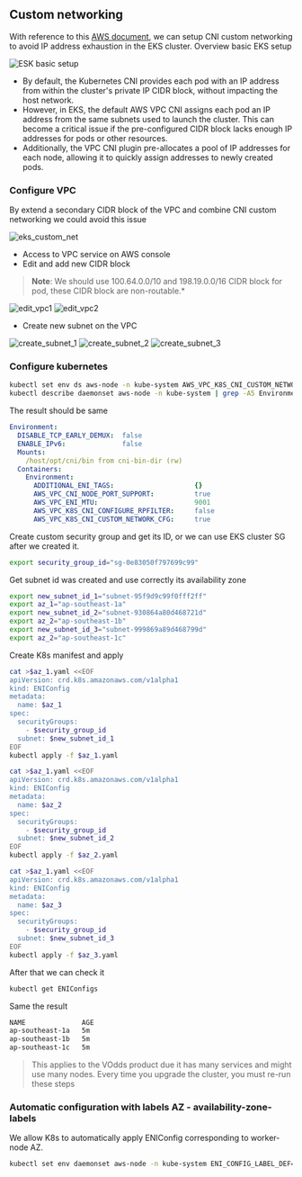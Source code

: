 ## Custom networking

With reference to this [AWS document](https://docs.aws.amazon.com/eks/latest/userguide/cni-custom-network.html), we can setup CNI custom networking to avoid IP address exhaustion in the EKS cluster. Overview basic EKS setup

![ESK basic setup](/resources/images/Kubernetes/eks/eks_basic.png)

* By default, the Kubernetes CNI provides each pod with an IP address from within the cluster's private IP CIDR block, without impacting the host network.
* However, in EKS, the default AWS VPC CNI assigns each pod an IP address from the same subnets used to launch the cluster. This can become a critical issue if the pre-configured CIDR block lacks enough IP addresses for pods or other resources.
* Additionally, the VPC CNI plugin pre-allocates a pool of IP addresses for each node, allowing it to quickly assign addresses to newly created pods.

### Configure VPC

By extend a secondary CIDR block of the VPC and combine CNI custom networking we could avoid this issue

![eks_custom_net](/resources/images/Kubernetes/eks/eks_custom_net.png)

- Access to VPC service on AWS console
- Edit and add new CIDR block

> **Note**: We should use 100.64.0.0/10 and 198.19.0.0/16 CIDR block for pod, these CIDR block are non-routable.*

![edit_vpc1](/resources/images/Kubernetes/eks/edit_vpc1.png)
![edit_vpc2](/resources/images/Kubernetes/eks/edit_vpc2.png)

- Create new subnet on the VPC

![create_subnet_1](/resources/images/Kubernetes/eks/create_subnet_1.png)
![create_subnet_2](/resources/images/Kubernetes/eks/create_subnet_2.png)
![create_subnet_3](/resources/images/Kubernetes/eks/create_subnet_3.png)

### Configure kubernetes

```bash
kubectl set env ds aws-node -n kube-system AWS_VPC_K8S_CNI_CUSTOM_NETWORK_CFG=true
kubectl describe daemonset aws-node -n kube-system | grep -A5 Environment
```

The result should be same 

```yaml
Environment:
  DISABLE_TCP_EARLY_DEMUX:  false
  ENABLE_IPv6:              false
  Mounts:
    /host/opt/cni/bin from cni-bin-dir (rw)
  Containers:
    Environment:
      ADDITIONAL_ENI_TAGS:                    {}
      AWS_VPC_CNI_NODE_PORT_SUPPORT:          true
      AWS_VPC_ENI_MTU:                        9001
      AWS_VPC_K8S_CNI_CONFIGURE_RPFILTER:     false
      AWS_VPC_K8S_CNI_CUSTOM_NETWORK_CFG:     true
```

Create custom security group and get its ID, or we can use EKS cluster SG after we created it.

```bash
export security_group_id="sg-0e83050f797699c99"
```

Get subnet id was created and use correctly its availability zone

```bash
export new_subnet_id_1="subnet-95f9d9c99f0fff2ff"
export az_1="ap-southeast-1a"
export new_subnet_id_2="subnet-930864a80d468721d"
export az_2="ap-southeast-1b"
export new_subnet_id_3="subnet-999869a89d468799d"
export az_2="ap-southeast-1c"
```

Create K8s manifest and apply

```bash
cat >$az_1.yaml <<EOF
apiVersion: crd.k8s.amazonaws.com/v1alpha1
kind: ENIConfig
metadata:
  name: $az_1
spec:
  securityGroups:
    - $security_group_id
  subnet: $new_subnet_id_1
EOF
kubectl apply -f $az_1.yaml
```

```bash
cat >$az_1.yaml <<EOF
apiVersion: crd.k8s.amazonaws.com/v1alpha1
kind: ENIConfig
metadata:
  name: $az_2
spec:
  securityGroups:
    - $security_group_id
  subnet: $new_subnet_id_2
EOF
kubectl apply -f $az_2.yaml
```

```bash
cat >$az_1.yaml <<EOF
apiVersion: crd.k8s.amazonaws.com/v1alpha1
kind: ENIConfig
metadata:
  name: $az_3
spec:
  securityGroups:
    - $security_group_id
  subnet: $new_subnet_id_3
EOF
kubectl apply -f $az_3.yaml
```

After that we can check it

```bash
kubectl get ENIConfigs
```

Same the result

```bash
NAME              AGE
ap-southeast-1a   5m
ap-southeast-1b   5m
ap-southeast-1c   5m
```

> This applies to the VOdds product due it has many services and might use many nodes. Every time you upgrade the cluster, you must re-run these steps

### Automatic configuration with labels AZ - availability-zone-labels

We allow K8s to automatically apply ENIConfig corresponding to worker-node AZ.

```bash
kubectl set env daemonset aws-node -n kube-system ENI_CONFIG_LABEL_DEF=topology.kubernetes.io/zone
```